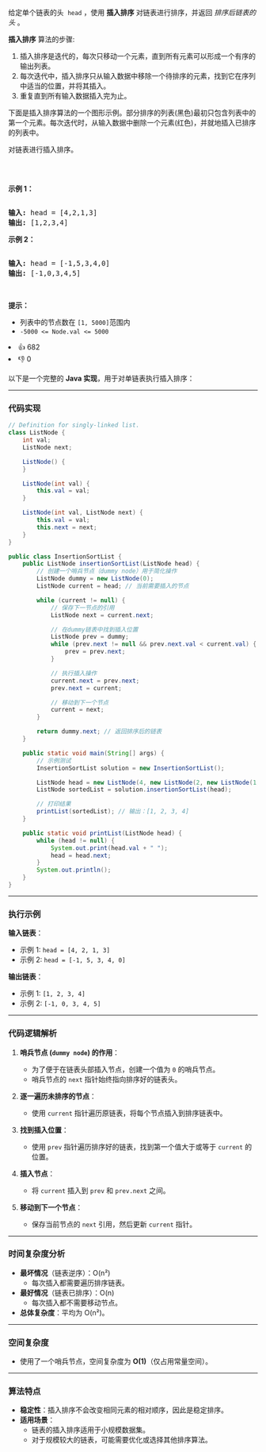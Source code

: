 <p>给定单个链表的头
 <meta charset="UTF-8" />&nbsp;<code>head</code>&nbsp;，使用 <strong>插入排序</strong> 对链表进行排序，并返回&nbsp;<em>排序后链表的头</em>&nbsp;。</p>

<p><strong>插入排序</strong>&nbsp;算法的步骤:</p>

<ol> 
 <li>插入排序是迭代的，每次只移动一个元素，直到所有元素可以形成一个有序的输出列表。</li> 
 <li>每次迭代中，插入排序只从输入数据中移除一个待排序的元素，找到它在序列中适当的位置，并将其插入。</li> 
 <li>重复直到所有输入数据插入完为止。</li> 
</ol>

<p>下面是插入排序算法的一个图形示例。部分排序的列表(黑色)最初只包含列表中的第一个元素。每次迭代时，从输入数据中删除一个元素(红色)，并就地插入已排序的列表中。</p>

<p>对链表进行插入排序。</p>

<p><img alt="" src="https://pic.leetcode.cn/1724130387-qxfMwx-Insertion-sort-example-300px.gif" /></p>

<p>&nbsp;</p>

<p><strong>示例 1：</strong></p>

<p><img alt="" src="https://pic.leetcode.cn/1724130414-QbPAjl-image.png" /></p>

<pre>
<strong>输入:</strong> head = [4,2,1,3]
<strong>输出:</strong> [1,2,3,4]</pre>

<p><strong>示例&nbsp;2：</strong></p>

<p><img alt="" src="https://pic.leetcode.cn/1724130432-zoOvdI-image.png" /></p>

<pre>
<strong>输入:</strong> head = [-1,5,3,4,0]
<strong>输出:</strong> [-1,0,3,4,5]</pre>

<p>&nbsp;</p>

<p><strong>提示：</strong></p>

<p>
 <meta charset="UTF-8" /></p>

<ul> 
 <li>列表中的节点数在&nbsp;<code>[1, 5000]</code>范围内</li> 
 <li><code>-5000 &lt;= Node.val &lt;= 5000</code></li> 
</ul>

<div><li>👍 682</li><li>👎 0</li></div>


以下是一个完整的 **Java 实现**，用于对单链表执行插入排序：

---

### **代码实现**
```java
// Definition for singly-linked list.
class ListNode {
    int val;
    ListNode next;

    ListNode() {
    }

    ListNode(int val) {
        this.val = val;
    }

    ListNode(int val, ListNode next) {
        this.val = val;
        this.next = next;
    }
}

public class InsertionSortList {
    public ListNode insertionSortList(ListNode head) {
        // 创建一个哨兵节点（dummy node）用于简化操作
        ListNode dummy = new ListNode(0); 
        ListNode current = head; // 当前需要插入的节点

        while (current != null) {
            // 保存下一节点的引用
            ListNode next = current.next;

            // 在dummy链表中找到插入位置
            ListNode prev = dummy;
            while (prev.next != null && prev.next.val < current.val) {
                prev = prev.next;
            }

            // 执行插入操作
            current.next = prev.next;
            prev.next = current;

            // 移动到下一个节点
            current = next;
        }

        return dummy.next; // 返回排序后的链表
    }

    public static void main(String[] args) {
        // 示例测试
        InsertionSortList solution = new InsertionSortList();

        ListNode head = new ListNode(4, new ListNode(2, new ListNode(1, new ListNode(3))));
        ListNode sortedList = solution.insertionSortList(head);

        // 打印结果
        printList(sortedList); // 输出：[1, 2, 3, 4]
    }

    public static void printList(ListNode head) {
        while (head != null) {
            System.out.print(head.val + " ");
            head = head.next;
        }
        System.out.println();
    }
}
```

---

### **执行示例**
**输入链表**：
- 示例 1: `head = [4, 2, 1, 3]`
- 示例 2: `head = [-1, 5, 3, 4, 0]`

**输出链表**：
- 示例 1: `[1, 2, 3, 4]`
- 示例 2: `[-1, 0, 3, 4, 5]`

---

### **代码逻辑解析**
1. **哨兵节点 (`dummy node`) 的作用**：
    - 为了便于在链表头部插入节点，创建一个值为 `0` 的哨兵节点。
    - 哨兵节点的 `next` 指针始终指向排序好的链表头。

2. **逐一遍历未排序的节点**：
    - 使用 `current` 指针遍历原链表，将每个节点插入到排序链表中。

3. **找到插入位置**：
    - 使用 `prev` 指针遍历排序好的链表，找到第一个值大于或等于 `current` 的位置。

4. **插入节点**：
    - 将 `current` 插入到 `prev` 和 `prev.next` 之间。

5. **移动到下一个节点**：
    - 保存当前节点的 `next` 引用，然后更新 `current` 指针。

---

### **时间复杂度分析**
- **最坏情况**（链表逆序）：O(n²)
    - 每次插入都需要遍历排序链表。
- **最好情况**（链表已排序）：O(n)
    - 每次插入都不需要移动节点。
- **总体复杂度**：平均为 O(n²)。

---

### **空间复杂度**
- 使用了一个哨兵节点，空间复杂度为 **O(1)**（仅占用常量空间）。

---

### **算法特点**
- **稳定性**：插入排序不会改变相同元素的相对顺序，因此是稳定排序。
- **适用场景**：
    - 链表的插入排序适用于小规模数据集。
    - 对于规模较大的链表，可能需要优化或选择其他排序算法。